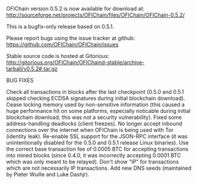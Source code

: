 OFIChain version 0.5.2 is now available for download at:
http://sourceforge.net/projects/OFIChain/files/OFIChain/OFIChain-0.5.2/

This is a bugfix-only release based on 0.5.1.

Please report bugs using the issue tracker at github:
https://github.com/OFIChain/OFIChain/issues

Stable source code is hosted at Gitorious:
http://gitorious.org/OFIChain/OFIChaind-stable/archive-tarball/v0.5.2#.tar.gz

BUG FIXES

Check all transactions in blocks after the last checkpoint (0.5.0 and 0.5.1 skipped checking ECDSA signatures during initial blockchain download).
Cease locking memory used by non-sensitive information (this caused a huge performance hit on some platforms, especially noticable during initial blockchain download; this was
not a security vulnerability).
Fixed some address-handling deadlocks (client freezes).
No longer accept inbound connections over the internet when OFIChain is being used with Tor (identity leak).
Re-enable SSL support for the JSON-RPC interface (it was unintentionally disabled for the 0.5.0 and 0.5.1 release Linux binaries).
Use the correct base transaction fee of 0.0005 BTC for accepting transactions into mined blocks (since 0.4.0, it was incorrectly accepting 0.0001 BTC which was only meant to be relayed).
Don't show "IP" for transactions which are not necessarily IP transactions.
Add new DNS seeds (maintained by Pieter Wuille and Luke Dashjr).

